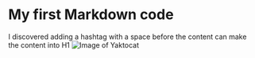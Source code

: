# My first Markdown code
I discovered adding a hashtag with a space before the content can make the content into H1
![Image of Yaktocat](https://octodex.github.com/images/yaktocat.png)
